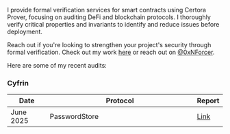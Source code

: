 I provide formal verification services for smart contracts using Certora Prover, focusing on auditing DeFi and blockchain protocols. I thoroughly verify critical properties and invariants to identify and reduce issues before deployment.

Reach out if you're looking to strengthen your project's security through formal verification. Check out my work [here](https://github.com/0xNForcer/0xNForcer) or reach out on [@0xNForcer](https://x.com/0xNForcer).

Here are some of my recent audits:

### Cyfrin
<table style="width: 100%; table-layout: fixed;">
  <thead>
    <tr>
      <th style="width: 20%;">Date</th>
      <th style="width: 80%;">Protocol</th>
      <th style="width: 20%;">Report</th>
    </tr>
  </thead>
  <tbody>
    <tr>
      <td>June 2025</td>
      <td>PasswordStore</td>
      <td><a href="https://prover.certora.com/output/6054208/5138f066b3ee41b7895b2677a14d4376?anonymousKey=5af5fdc599ea479d1fd7158cad9f480ff5940983" target="_blank">Link</a></td>
    </tr>
  
  </tbody>
</table>
